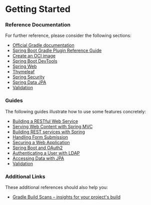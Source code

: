# Getting Started

### Reference Documentation
For further reference, please consider the following sections:

* [Official Gradle documentation](https://docs.gradle.org)
* [Spring Boot Gradle Plugin Reference Guide](https://docs.spring.io/spring-boot/3.4.10/gradle-plugin)
* [Create an OCI image](https://docs.spring.io/spring-boot/3.4.10/gradle-plugin/packaging-oci-image.html)
* [Spring Boot DevTools](https://docs.spring.io/spring-boot/3.4.10/reference/using/devtools.html)
* [Spring Web](https://docs.spring.io/spring-boot/3.4.10/reference/web/servlet.html)
* [Thymeleaf](https://docs.spring.io/spring-boot/3.4.10/reference/web/servlet.html#web.servlet.spring-mvc.template-engines)
* [Spring Security](https://docs.spring.io/spring-boot/3.4.10/reference/web/spring-security.html)
* [Spring Data JPA](https://docs.spring.io/spring-boot/3.4.10/reference/data/sql.html#data.sql.jpa-and-spring-data)
* [Validation](https://docs.spring.io/spring-boot/3.4.10/reference/io/validation.html)

### Guides
The following guides illustrate how to use some features concretely:

* [Building a RESTful Web Service](https://spring.io/guides/gs/rest-service/)
* [Serving Web Content with Spring MVC](https://spring.io/guides/gs/serving-web-content/)
* [Building REST services with Spring](https://spring.io/guides/tutorials/rest/)
* [Handling Form Submission](https://spring.io/guides/gs/handling-form-submission/)
* [Securing a Web Application](https://spring.io/guides/gs/securing-web/)
* [Spring Boot and OAuth2](https://spring.io/guides/tutorials/spring-boot-oauth2/)
* [Authenticating a User with LDAP](https://spring.io/guides/gs/authenticating-ldap/)
* [Accessing Data with JPA](https://spring.io/guides/gs/accessing-data-jpa/)
* [Validation](https://spring.io/guides/gs/validating-form-input/)

### Additional Links
These additional references should also help you:

* [Gradle Build Scans – insights for your project's build](https://scans.gradle.com#gradle)


